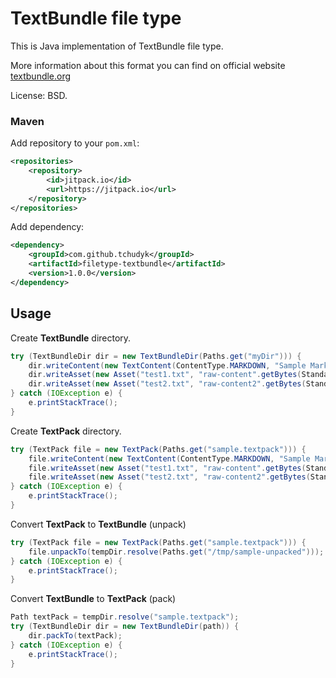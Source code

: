# TextBundle file type

This is Java implementation of TextBundle file type.

More information about this format you can find on official website [textbundle.org](http://textbundle.org/)

License: BSD.

### Maven
Add repository to your `pom.xml`:
```xml
<repositories>
    <repository>
        <id>jitpack.io</id>
        <url>https://jitpack.io</url>
    </repository>
</repositories>
```

Add dependency:
```xml
<dependency>
    <groupId>com.github.tchudyk</groupId>
    <artifactId>filetype-textbundle</artifactId>
    <version>1.0.0</version>
</dependency>
```

## Usage
Create **TextBundle** directory.
```java
try (TextBundleDir dir = new TextBundleDir(Paths.get("myDir"))) {
    dir.writeContent(new TextContent(ContentType.MARKDOWN, "Sample Markdown file"));
    dir.writeAsset(new Asset("test1.txt", "raw-content".getBytes(StandardCharsets.UTF_8)));
    dir.writeAsset(new Asset("test2.txt", "raw-content2".getBytes(StandardCharsets.UTF_8)));
} catch (IOException e) {
    e.printStackTrace();
}
```


Create **TextPack** directory.
```java
try (TextPack file = new TextPack(Paths.get("sample.textpack"))) {
    file.writeContent(new TextContent(ContentType.MARKDOWN, "Sample Markdown file"));
    file.writeAsset(new Asset("test1.txt", "raw-content".getBytes(StandardCharsets.UTF_8)));
    file.writeAsset(new Asset("test2.txt", "raw-content2".getBytes(StandardCharsets.UTF_8)));
} catch (IOException e) {
    e.printStackTrace();
}
```

Convert **TextPack** to **TextBundle** (unpack)
```java
try (TextPack file = new TextPack(Paths.get("sample.textpack"))) {
    file.unpackTo(tempDir.resolve(Paths.get("/tmp/sample-unpacked")));
} catch (IOException e) {
    e.printStackTrace();
}
```

Convert **TextBundle** to **TextPack** (pack)
```java
Path textPack = tempDir.resolve("sample.textpack");
try (TextBundleDir dir = new TextBundleDir(path)) {
    dir.packTo(textPack);
} catch (IOException e) {
    e.printStackTrace();
}
```
